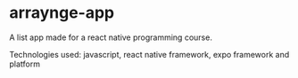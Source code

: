 # arraynge-app

A list app made for a react native programming course.

Technologies used: javascript, react native framework, expo framework and platform
